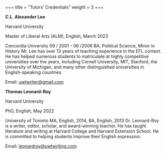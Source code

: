 +++
title = "Tutors’ Credentials"
weight = 3
+++

<!--more-->

**C.L. Alexander Lee**
	
Harvard University

Master of Liberal Arts (ALM), English, March 2023
	
Concordia University
09 / 2001 - 06 /2006
BA, Political Science, Minor in History
Mr. Lee has over 13 years of teaching experience in the EFL context. He has helped numerous students to matriculate at highly competitive universities over the years, including Cornell University, MIT, Stanford, the University of Michigan, and many other distinguished universities in English-speaking countries.

Email: uwtwriter@gmail.com

**Thomas Leonard-Roy**

Harvard University

PhD, English, May 2022
	
University of Toronto
MA, English, 2014, BA, English, 2013 
Dr. Leonard-Roy is a writer, editor, scholar, and award-winning teacher. He has taught literature and writing at Harvard College and Harvard Extension School. He is committed to helping students improve their English expression. 

Email: leonardroy@uwtwriting.com

